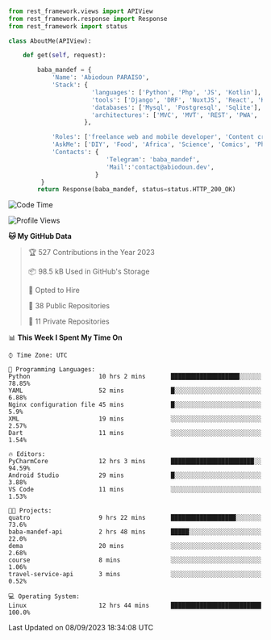 ###
```python
from rest_framework.views import APIView
from rest_framework.response import Response
from rest_framework import status

class AboutMe(APIView):

    def get(self, request):

        baba_mandef = {
            'Name': 'Abiodoun PARAISO',
            'Stack': {
                       'languages': ['Python', 'Php', 'JS', 'Kotlin'],
                       'tools': ['Django', 'DRF', 'NuxtJS', 'React', 'Kotlin', 'Electron'],
                       'databases': ['Mysql', 'Postgresql', 'Sqlite'],
                       'architectures': ['MVC', 'MVT', 'REST', 'PWA', 'SPA', 'MicroServices']
                     },

            'Roles': ['freelance web and mobile developer', 'Content creator', 'Teacher', 'Mentor'],
            'AskMe': ['DIY', 'Food', 'Africa', 'Science', 'Comics', 'Photography', 'Tech', 'Programming'],
            'Contacts': {
                           'Telegram': 'baba_mandef',
                           'Mail':'contact@abiodoun.dev',
                        }
         }
        return Response(baba_mandef, status=status.HTTP_200_OK)

```                    

<!--START_SECTION:waka-->
![Code Time](http://img.shields.io/badge/Code%20Time-762%20hrs%203%20mins-blue)

![Profile Views](http://img.shields.io/badge/Profile%20Views-0-blue)

**🐱 My GitHub Data** 

> 🏆 527 Contributions in the Year 2023
 > 
> 📦 98.5 kB Used in GitHub's Storage 
 > 
> 💼 Opted to Hire
 > 
> 📜 38 Public Repositories 
 > 
> 🔑 11 Private Repositories  
 > 
📊 **This Week I Spent My Time On** 

```text
⌚︎ Time Zone: UTC

💬 Programming Languages: 
Python                   10 hrs 2 mins       ███████████████████░░░░░░   78.85% 
YAML                     52 mins             █░░░░░░░░░░░░░░░░░░░░░░░░   6.88% 
Nginx configuration file 45 mins             █░░░░░░░░░░░░░░░░░░░░░░░░   5.9% 
XML                      19 mins             ░░░░░░░░░░░░░░░░░░░░░░░░░   2.57% 
Dart                     11 mins             ░░░░░░░░░░░░░░░░░░░░░░░░░   1.54%

🔥 Editors: 
PyCharmCore              12 hrs 3 mins       ███████████████████████░░   94.59% 
Android Studio           29 mins             █░░░░░░░░░░░░░░░░░░░░░░░░   3.88% 
VS Code                  11 mins             ░░░░░░░░░░░░░░░░░░░░░░░░░   1.53%

🐱‍💻 Projects: 
quatro                   9 hrs 22 mins       ██████████████████░░░░░░░   73.6% 
baba-mandef-api          2 hrs 48 mins       █████░░░░░░░░░░░░░░░░░░░░   22.0% 
dema                     20 mins             ░░░░░░░░░░░░░░░░░░░░░░░░░   2.68% 
course                   8 mins              ░░░░░░░░░░░░░░░░░░░░░░░░░   1.06% 
travel-service-api       3 mins              ░░░░░░░░░░░░░░░░░░░░░░░░░   0.52%

💻 Operating System: 
Linux                    12 hrs 44 mins      █████████████████████████   100.0%

```


 Last Updated on 08/09/2023 18:34:08 UTC
<!--END_SECTION:waka-->
